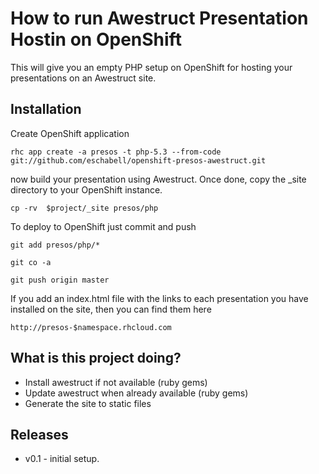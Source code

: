 How to run Awestruct Presentation Hostin on OpenShift
======================================================

This will give you an empty PHP setup on OpenShift for hosting your presentations on an Awestruct site.

Installation
------------

Create OpenShift application

    rhc app create -a presos -t php-5.3 --from-code git://github.com/eschabell/openshift-presos-awestruct.git

now build your presentation using Awestruct. Once done, copy the _site directory to your OpenShift instance.

    cp -rv  $project/_site presos/php

To deploy to OpenShift just commit and push

    git add presos/php/*

    git co -a

    git push origin master

If you add an index.html file with the links to each presentation you have installed on the site, then you can find them here

    http://presos-$namespace.rhcloud.com

What is this project doing?
---------------------------

* Install awestruct if not available (ruby gems)
* Update awestruct when already available (ruby gems)
* Generate the site to static files

Releases
--------

- v0.1 - initial setup.
